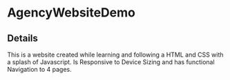# AgencyWebsiteDemo
## Details
This is a website created while learning and following a HTML and CSS with a splash of Javascript.
Is Responsive to Device Sizing and has functional Navigation to 4 pages.
